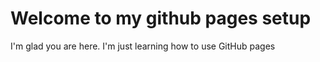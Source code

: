 # Welcome to my github pages setup

I'm glad you are here. I'm just learning how to use GitHub pages
